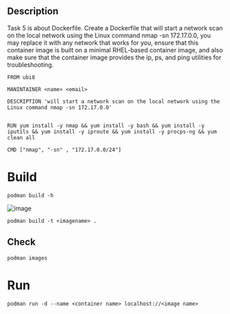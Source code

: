 Description
---
Task 5 is about Dockerfile. Create a Dockerfile that will start a network scan on the local network using the Linux command nmap -sn 172.17.0.0, you may replace it with any network that works for you, ensure that this container image is built on a minimal RHEL-based container image, and also make sure that the container image provides the ip, ps, and ping utilities for troubleshooting.

```
FROM ubi8

MANINTAINER <name> <email>

DESCRIPTION 'will start a network scan on the local network using the Linux command nmap -sn 172.17.0.0'


RUN yum install -y nmap && yum install -y bash && yum install -y iputils && yum install -y iproute && yum install -y procps-ng && yum clean all

CMD ["nmap", "-sn" , "172.17.0.0/24"]

```


# Build 
```
podman build -h
```

![image](https://user-images.githubusercontent.com/26741425/129453439-0f0e0960-3387-46a5-b005-2108c14222c8.png)

```
podman build -t <imagename> .
```

## Check 

```
podman images
```

# Run 

```
podman run -d --name <container name> localhost://<image name>
```



